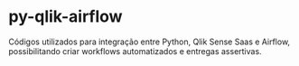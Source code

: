# py-qlik-airflow
Códigos utilizados para integração entre Python, Qlik Sense Saas e Airflow, possibilitando criar workflows automatizados e entregas assertivas.
